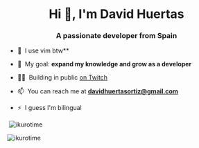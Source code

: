 <h1 align="center">Hi 👋, I'm David Huertas</h1>
<h3 align="center">A passionate developer from Spain</h3>

- 🌱&nbsp;&nbsp;I use vim btw**

- 🔭&nbsp;&nbsp;My goal: **expand my knowledge and grow as a developer**

- 👨‍💻&nbsp;&nbsp;Building in public [on Twitch](https://twitch.tv/ikurotime)

- 📫&nbsp;&nbsp;You can reach me at **davidhuertasortiz@gmail.com**

- ⚡&nbsp;&nbsp;I guess I'm bilingual


<p>&nbsp;<img align="center" src="https://github-readme-stats.vercel.app/api?username=ikurotime&show_icons=true&locale=en" alt="ikurotime" /></p>

<p><img align="center" src="https://github-readme-streak-stats.herokuapp.com/?user=ikurotime&" alt="ikurotime" /></p>
